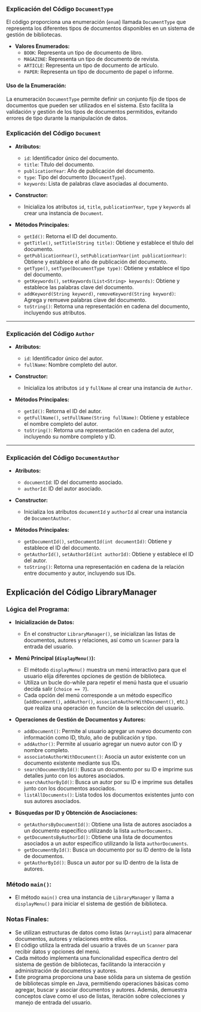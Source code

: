 ### Explicación del Código `DocumentType`

El código proporciona una enumeración (`enum`) llamada `DocumentType` que representa los diferentes tipos de documentos disponibles en un sistema de gestión de bibliotecas.

- **Valores Enumerados:**
  - `BOOK`: Representa un tipo de documento de libro.
  - `MAGAZINE`: Representa un tipo de documento de revista.
  - `ARTICLE`: Representa un tipo de documento de artículo.
  - `PAPER`: Representa un tipo de documento de papel o informe.

#### Uso de la Enumeración:
La enumeración `DocumentType` permite definir un conjunto fijo de tipos de documentos que pueden ser utilizados en el sistema. Esto facilita la validación y gestión de los tipos de documentos permitidos, evitando errores de tipo durante la manipulación de datos.

### Explicación del Código `Document`

- **Atributos:**
  - `id`: Identificador único del documento.
  - `title`: Título del documento.
  - `publicationYear`: Año de publicación del documento.
  - `type`: Tipo del documento (`DocumentType`).
  - `keywords`: Lista de palabras clave asociadas al documento.

- **Constructor:**
  - Inicializa los atributos `id`, `title`, `publicationYear`, `type` y `keywords` al crear una instancia de `Document`.

- **Métodos Principales:**
  - `getId()`: Retorna el ID del documento.
  - `getTitle()`, `setTitle(String title)`: Obtiene y establece el título del documento.
  - `getPublicationYear()`, `setPublicationYear(int publicationYear)`: Obtiene y establece el año de publicación del documento.
  - `getType()`, `setType(DocumentType type)`: Obtiene y establece el tipo del documento.
  - `getKeywords()`, `setKeywords(List<String> keywords)`: Obtiene y establece las palabras clave del documento.
  - `addKeyword(String keyword)`, `removeKeyword(String keyword)`: Agrega y remueve palabras clave del documento.
  - `toString()`: Retorna una representación en cadena del documento, incluyendo sus atributos.

---

### Explicación del Código `Author`

- **Atributos:**
  - `id`: Identificador único del autor.
  - `fullName`: Nombre completo del autor.

- **Constructor:**
  - Inicializa los atributos `id` y `fullName` al crear una instancia de `Author`.

- **Métodos Principales:**
  - `getId()`: Retorna el ID del autor.
  - `getFullName()`, `setFullName(String fullName)`: Obtiene y establece el nombre completo del autor.
  - `toString()`: Retorna una representación en cadena del autor, incluyendo su nombre completo y ID.

---

### Explicación del Código `DocumentAuthor`

- **Atributos:**
  - `documentId`: ID del documento asociado.
  - `authorId`: ID del autor asociado.

- **Constructor:**
  - Inicializa los atributos `documentId` y `authorId` al crear una instancia de `DocumentAuthor`.

- **Métodos Principales:**
  - `getDocumentId()`, `setDocumentId(int documentId)`: Obtiene y establece el ID del documento.
  - `getAuthorId()`, `setAuthorId(int authorId)`: Obtiene y establece el ID del autor.
  - `toString()`: Retorna una representación en cadena de la relación entre documento y autor, incluyendo sus IDs.


## Explicación del Código LibraryManager

### Lógica del Programa:
- **Inicialización de Datos:**
  - En el constructor `LibraryManager()`, se inicializan las listas de documentos, autores y relaciones, así como un `Scanner` para la entrada del usuario.

- **Menú Principal (`displayMenu()`):**
  - El método `displayMenu()` muestra un menú interactivo para que el usuario elija diferentes opciones de gestión de biblioteca.
  - Utiliza un bucle do-while para repetir el menú hasta que el usuario decida salir (`choice == 7`).
  - Cada opción del menú corresponde a un método específico (`addDocument()`, `addAuthor()`, `associateAuthorWithDocument()`, etc.) que realiza una operación en función de la selección del usuario.

- **Operaciones de Gestión de Documentos y Autores:**
  - `addDocument()`: Permite al usuario agregar un nuevo documento con información como ID, título, año de publicación y tipo.
  - `addAuthor()`: Permite al usuario agregar un nuevo autor con ID y nombre completo.
  - `associateAuthorWithDocument()`: Asocia un autor existente con un documento existente mediante sus IDs.
  - `searchDocumentById()`: Busca un documento por su ID e imprime sus detalles junto con los autores asociados.
  - `searchAuthorById()`: Busca un autor por su ID e imprime sus detalles junto con los documentos asociados.
  - `listAllDocuments()`: Lista todos los documentos existentes junto con sus autores asociados.

- **Búsquedas por ID y Obtención de Asociaciones:**
  - `getAuthorsByDocumentId()`: Obtiene una lista de autores asociados a un documento específico utilizando la lista `authorDocuments`.
  - `getDocumentsByAuthorId()`: Obtiene una lista de documentos asociados a un autor específico utilizando la lista `authorDocuments`.
  - `getDocumentById()`: Busca un documento por su ID dentro de la lista de documentos.
  - `getAuthorById()`: Busca un autor por su ID dentro de la lista de autores.

### Método `main()`:
- El método `main()` crea una instancia de `LibraryManager` y llama a `displayMenu()` para iniciar el sistema de gestión de biblioteca.

### Notas Finales:
- Se utilizan estructuras de datos como listas (`ArrayList`) para almacenar documentos, autores y relaciones entre ellos.
- El código utiliza la entrada del usuario a través de un `Scanner` para recibir datos y opciones del menú.
- Cada método implementa una funcionalidad específica dentro del sistema de gestión de bibliotecas, facilitando la interacción y administración de documentos y autores.
- Este programa proporciona una base sólida para un sistema de gestión de bibliotecas simple en Java, permitiendo operaciones básicas como agregar, buscar y asociar documentos y autores. Además, demuestra conceptos clave como el uso de listas, iteración sobre colecciones y manejo de entrada del usuario.
